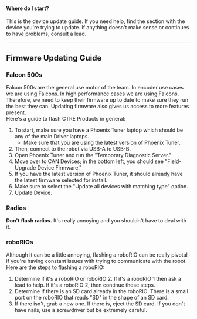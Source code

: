 #### Where do I start?
This is the device update guide. If you need help, find the section with the device you're trying to update. If anything doesn't make sense or continues to have problems, consult a lead.
___
## Firmware Updating Guide
### Falcon 500s
Falcon 500s are the general use motor of the team. In encoder use cases we are using Falcons. In high performance cases we are using Falcons. Therefore, we need to keep their firmware up to date to make sure they run the best they can. Updating firmware also gives us access to more features present.    
Here's a guide to flash CTRE Products in general:
1. To start, make sure you have a Phoenix Tuner laptop which should be any of the main Driver laptops.
   * Make sure that you are using the latest version of Phoenix Tuner.
2. Then, connect to the robot via USB-A to USB-B.
3. Open Phoenix Tuner and run the "Temporary Diagnostic Server."
4. Move over to CAN Devices; in the bottom left, you should see "Field-Upgrade Device Firmware."
5. If you have the latest version of Phoenix Tuner, it should already have the latest firmware selected for install.
6. Make sure to select the "Update all devices with matching type" option. 
7. Update Device.

### Radios
**Don't flash radios.** It's really annoying and you shouldn't have to deal with it.    

### roboRIOs
Although it can be a little annoying, flashing a roboRIO can be really pivotal if you're having constant issues with trying to communicate with the robot. Here are the steps to flashing a roboRIO:
1. Determine if it's a roboRIO or roboRIO 2. If it's a roboRIO 1 then ask a lead to help. If it's a roboRIO 2, then continue these steps.
2. Determine if there is an SD card already in the roboRIO. There is a small port on the roboRIO that reads "SD" in the shape of an SD card.
3. If there isn't, grab a new one. If there is, eject the SD card. If you don't have nails, use a screwdriver but be extremely careful.